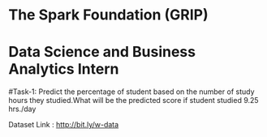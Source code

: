 # The Spark Foundation (GRIP) 
# Data Science and Business Analytics Intern

#Task-1: Predict the percentage of student based on the number of study hours they studied.What will be the predicted score if student studied 9.25 hrs./day

Dataset Link : http://bit.ly/w-data
